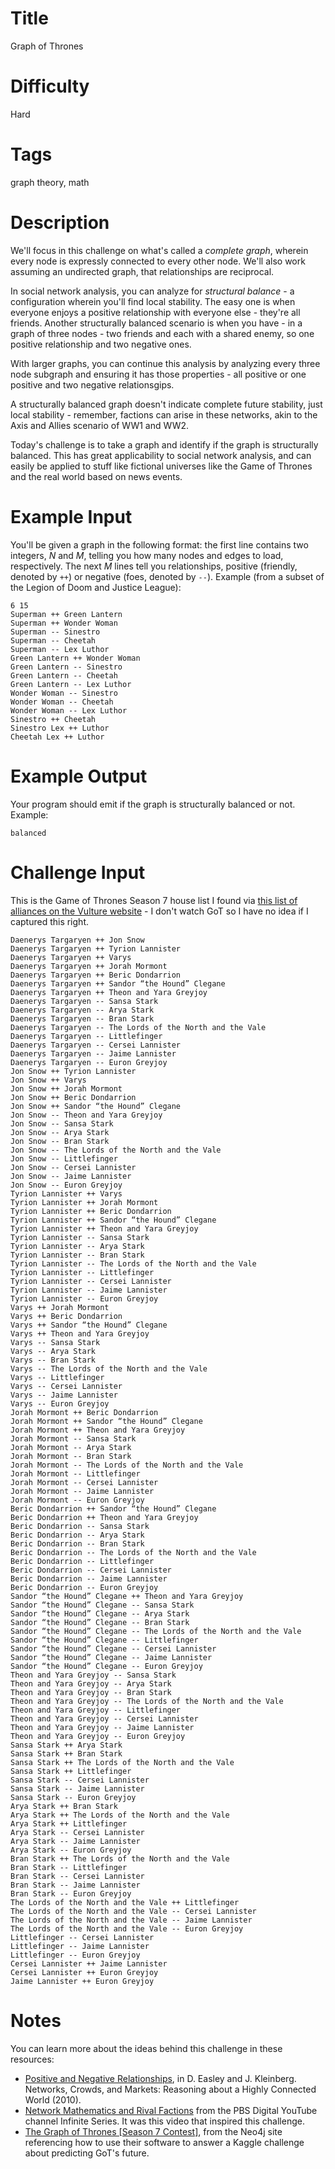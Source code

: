 # Title

Graph of Thrones 

# Difficulty

Hard

# Tags

graph theory, math

# Description

We'll focus in this challenge on what's called a _complete graph_, wherein every node is expressly connected to every other node. We'll also work assuming an undirected graph, that relationships are reciprocal. 

In social network analysis, you can analyze for _structural balance_ - a configuration wherein you'll find local stability. The easy one is when everyone enjoys a positive relationship with everyone else - they're all friends. Another structurally balanced scenario is when you have - in a graph of three nodes - two friends and each with a shared enemy, so one positive relationship and two negative ones. 

With larger graphs, you can continue this analysis by analyzing every three node subgraph and ensuring it has those properties - all positive or one positive and two negative relationsgips. 

A structurally balanced graph doesn't indicate complete future stability, just local stability - remember, factions can arise in these networks, akin to the Axis and Allies scenario of WW1 and WW2. 

Today's challenge is to take a graph and identify if the graph is structurally balanced. This has great applicability to social network analysis, and can easily be applied to stuff like fictional universes like the Game of Thrones and the real world based on news events. 

# Example Input

You'll be given a graph in the following format: the first line contains two integers, _N_ and _M_, telling you how many nodes and edges to load, respectively. The next _M_ lines tell you relationships, positive (friendly, denoted by `++`) or negative (foes, denoted by `--`). Example (from a subset of the Legion of Doom and Justice League):

    6 15
    Superman ++ Green Lantern
    Superman ++ Wonder Woman
    Superman -- Sinestro
    Superman -- Cheetah
    Superman -- Lex Luthor
    Green Lantern ++ Wonder Woman
    Green Lantern -- Sinestro
    Green Lantern -- Cheetah
    Green Lantern -- Lex Luthor
    Wonder Woman -- Sinestro
    Wonder Woman -- Cheetah
    Wonder Woman -- Lex Luthor
    Sinestro ++ Cheetah
    Sinestro Lex ++ Luthor
    Cheetah Lex ++ Luthor

# Example Output

Your program should emit if the graph is structurally balanced or not. Example:

    balanced

# Challenge Input

This is the Game of Thrones Season 7 house list I found via [this list of alliances on the Vulture website](http://www.vulture.com/2017/08/game-of-thrones-season-7-alliances.html) - I don't watch GoT so I have no idea if I captured this right. 

    Daenerys Targaryen ++ Jon Snow
    Daenerys Targaryen ++ Tyrion Lannister
    Daenerys Targaryen ++ Varys
    Daenerys Targaryen ++ Jorah Mormont
    Daenerys Targaryen ++ Beric Dondarrion
    Daenerys Targaryen ++ Sandor “the Hound” Clegane
    Daenerys Targaryen ++ Theon and Yara Greyjoy
    Daenerys Targaryen -- Sansa Stark
    Daenerys Targaryen -- Arya Stark
    Daenerys Targaryen -- Bran Stark
    Daenerys Targaryen -- The Lords of the North and the Vale
    Daenerys Targaryen -- Littlefinger
    Daenerys Targaryen -- Cersei Lannister
    Daenerys Targaryen -- Jaime Lannister
    Daenerys Targaryen -- Euron Greyjoy
    Jon Snow ++ Tyrion Lannister
    Jon Snow ++ Varys
    Jon Snow ++ Jorah Mormont
    Jon Snow ++ Beric Dondarrion
    Jon Snow ++ Sandor “the Hound” Clegane
    Jon Snow -- Theon and Yara Greyjoy
    Jon Snow -- Sansa Stark
    Jon Snow -- Arya Stark
    Jon Snow -- Bran Stark
    Jon Snow -- The Lords of the North and the Vale
    Jon Snow -- Littlefinger
    Jon Snow -- Cersei Lannister
    Jon Snow -- Jaime Lannister
    Jon Snow -- Euron Greyjoy
    Tyrion Lannister ++ Varys
    Tyrion Lannister ++ Jorah Mormont
    Tyrion Lannister ++ Beric Dondarrion
    Tyrion Lannister ++ Sandor “the Hound” Clegane
    Tyrion Lannister ++ Theon and Yara Greyjoy
    Tyrion Lannister -- Sansa Stark
    Tyrion Lannister -- Arya Stark
    Tyrion Lannister -- Bran Stark
    Tyrion Lannister -- The Lords of the North and the Vale
    Tyrion Lannister -- Littlefinger
    Tyrion Lannister -- Cersei Lannister
    Tyrion Lannister -- Jaime Lannister
    Tyrion Lannister -- Euron Greyjoy
    Varys ++ Jorah Mormont
    Varys ++ Beric Dondarrion
    Varys ++ Sandor “the Hound” Clegane
    Varys ++ Theon and Yara Greyjoy
    Varys -- Sansa Stark
    Varys -- Arya Stark
    Varys -- Bran Stark
    Varys -- The Lords of the North and the Vale
    Varys -- Littlefinger
    Varys -- Cersei Lannister
    Varys -- Jaime Lannister
    Varys -- Euron Greyjoy
    Jorah Mormont ++ Beric Dondarrion
    Jorah Mormont ++ Sandor “the Hound” Clegane
    Jorah Mormont ++ Theon and Yara Greyjoy
    Jorah Mormont -- Sansa Stark
    Jorah Mormont -- Arya Stark
    Jorah Mormont -- Bran Stark
    Jorah Mormont -- The Lords of the North and the Vale
    Jorah Mormont -- Littlefinger
    Jorah Mormont -- Cersei Lannister
    Jorah Mormont -- Jaime Lannister
    Jorah Mormont -- Euron Greyjoy
    Beric Dondarrion ++ Sandor “the Hound” Clegane
    Beric Dondarrion ++ Theon and Yara Greyjoy
    Beric Dondarrion -- Sansa Stark
    Beric Dondarrion -- Arya Stark
    Beric Dondarrion -- Bran Stark
    Beric Dondarrion -- The Lords of the North and the Vale
    Beric Dondarrion -- Littlefinger
    Beric Dondarrion -- Cersei Lannister
    Beric Dondarrion -- Jaime Lannister
    Beric Dondarrion -- Euron Greyjoy
    Sandor “the Hound” Clegane ++ Theon and Yara Greyjoy
    Sandor “the Hound” Clegane -- Sansa Stark
    Sandor “the Hound” Clegane -- Arya Stark
    Sandor “the Hound” Clegane -- Bran Stark
    Sandor “the Hound” Clegane -- The Lords of the North and the Vale
    Sandor “the Hound” Clegane -- Littlefinger
    Sandor “the Hound” Clegane -- Cersei Lannister
    Sandor “the Hound” Clegane -- Jaime Lannister
    Sandor “the Hound” Clegane -- Euron Greyjoy
    Theon and Yara Greyjoy -- Sansa Stark
    Theon and Yara Greyjoy -- Arya Stark
    Theon and Yara Greyjoy -- Bran Stark
    Theon and Yara Greyjoy -- The Lords of the North and the Vale
    Theon and Yara Greyjoy -- Littlefinger
    Theon and Yara Greyjoy -- Cersei Lannister
    Theon and Yara Greyjoy -- Jaime Lannister
    Theon and Yara Greyjoy -- Euron Greyjoy
    Sansa Stark ++ Arya Stark
    Sansa Stark ++ Bran Stark
    Sansa Stark ++ The Lords of the North and the Vale
    Sansa Stark ++ Littlefinger
    Sansa Stark -- Cersei Lannister
    Sansa Stark -- Jaime Lannister
    Sansa Stark -- Euron Greyjoy
    Arya Stark ++ Bran Stark
    Arya Stark ++ The Lords of the North and the Vale
    Arya Stark ++ Littlefinger
    Arya Stark -- Cersei Lannister
    Arya Stark -- Jaime Lannister
    Arya Stark -- Euron Greyjoy
    Bran Stark ++ The Lords of the North and the Vale
    Bran Stark -- Littlefinger
    Bran Stark -- Cersei Lannister
    Bran Stark -- Jaime Lannister
    Bran Stark -- Euron Greyjoy
    The Lords of the North and the Vale ++ Littlefinger
    The Lords of the North and the Vale -- Cersei Lannister
    The Lords of the North and the Vale -- Jaime Lannister
    The Lords of the North and the Vale -- Euron Greyjoy
    Littlefinger -- Cersei Lannister
    Littlefinger -- Jaime Lannister
    Littlefinger -- Euron Greyjoy
    Cersei Lannister ++ Jaime Lannister
    Cersei Lannister ++ Euron Greyjoy
    Jaime Lannister ++ Euron Greyjoy

# Notes

You can learn more about the ideas behind this challenge in these resources:

* [Positive and Negative Relationships](https://courses.cit.cornell.edu/info204_2007sp/balance.pdf), in D. Easley and J. Kleinberg. Networks, Crowds, and Markets: Reasoning about a Highly Connected World (2010). 
* [Network Mathematics and Rival Factions](https://www.youtube.com/watch?v=qEKNFOaGQcc) from the PBS Digital YouTube channel Infinite Series. It was this video that inspired this challenge. 
* [The Graph of Thrones \[Season 7 Contest\]](https://neo4j.com/blog/graph-of-thrones/), from the Neo4j site referencing how to use their software to answer a Kaggle challenge about predicting GoT's future. 
